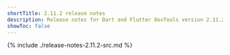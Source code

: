 ```yaml
---
shortTitle: 2.11.2 release notes
description: Release notes for Dart and Flutter DevTools version 2.11.2.
showToc: false
---
```


{% include ./release-notes-2.11.2-src.md %}
